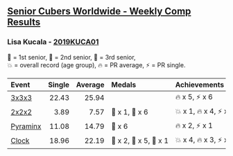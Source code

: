 <style>table {white-space: nowrap;}</style>

## [Senior Cubers Worldwide - Weekly Comp Results](/scw-comp/results/)
### Lisa Kucala - [2019KUCA01](https://www.worldcubeassociation.org/persons/2019KUCA01)

<span style="white-space: nowrap;">🥇 = 1st senior</span>, <span style="white-space: nowrap;">🥈 = 2nd senior</span>, <span style="white-space: nowrap;">🥉 = 3rd senior</span>, <span style="white-space: nowrap;">💥 = overall record (age group)</span>, <span style="white-space: nowrap;">🔥 = PR average</span>, <span style="white-space: nowrap;">⚡ = PR single</span>.

| Event | Single | Average | Medals | Achievements|
| :-- | --: | --: | :-- | :-- |
| [3x3x3](333.md) | 22.43 | 25.94 |  | 🔥 x 5, ⚡ x 6 |
| [2x2x2](222.md) | 3.89 | 7.57 | 🥈 x 1, 🥉 x 6 | 💥 x 1, 🔥 x 4, ⚡ x 6 |
| [Pyraminx](pyram.md) | 11.08 | 14.79 | 🥉 x 6 | 🔥 x 2, ⚡ x 1 |
| [Clock](clock.md) | 18.96 | 22.19 | 🥇 x 2, 🥈 x 5, 🥉 x 1 | 💥 x 4, 🔥 x 3, ⚡ x 3 |

<!-- Global site tag (gtag.js) - Google Analytics -->
<script async src="https://www.googletagmanager.com/gtag/js?id=UA-86348435-3"></script>
<script>window.dataLayer = window.dataLayer || []; function gtag() {dataLayer.push(arguments);} gtag('js', new Date()); gtag('config', 'UA-86348435-3');</script>
